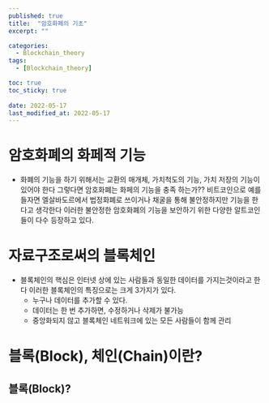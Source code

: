 ```yaml
---
published: true
title:  "암호화폐의 기초"
excerpt: ""

categories:
  - Blockchain_theory
tags:
  - [Blockchain_theory]

toc: true
toc_sticky: true
 
date: 2022-05-17
last_modified_at: 2022-05-17
---
```


# 암호화폐의 화페적 기능

- 화폐의 기능을 하기 위해서는 교환의 매개체, 가치척도의 기능, 가치 저장의 기능이 있어야 한다 그렇다면 암호화폐는 화페의 기능을 충족 하는가?? 비트코인으로 예를 들자면 엘살바도르에서 법정화폐로 쓰이거나 채굴을 통해 불안정하지만 기능을 한다고 생각한다 이러한 불안정한 암호화폐의 기능을 보안하기 위한 다양한 알트코인들이 다수 등장하고 있다.

# 자료구조로써의 블록체인

- 블록체인의 핵심은 인터넷 상에 있는 사람들과 동일한 데이터를 가지는것이라고 한다 이러한 블록체인의 특징으로는 크게 3가지가 있다.
    - 누구나 데이터를 추가할 수 있다.
    - 데이터는 한 번 추가하면, 수정하거나 삭제가 불가능
    - 중앙화되지 않고 블록체인 네트워크에 있는 모든 사람들이 함께 관리

# 블록(Block), 체인(Chain)이란?

## 블록(Block)?

